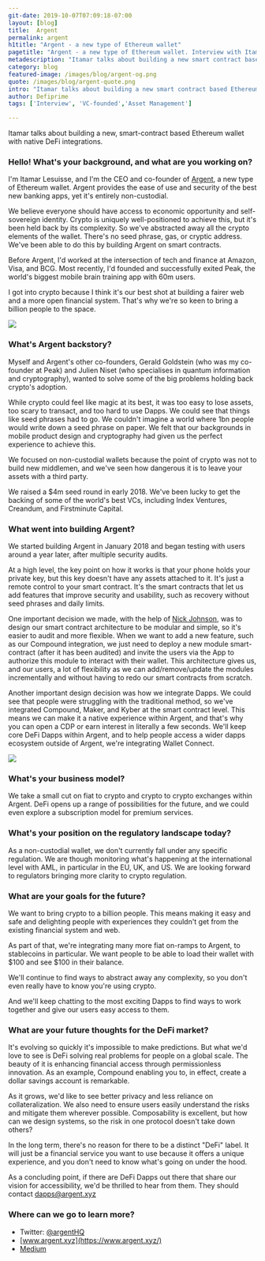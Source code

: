 ```yaml
---
git-date: 2019-10-07T07:09:18-07:00
layout: [blog]
title:  Argent
permalink: argent
h1title: "Argent - a new type of Ethereum wallet"
pagetitle: "Argent - a new type of Ethereum wallet. Interview with Itamar Lesuisse, CEO of Argent"
metadescription: "Itamar talks about building a new smart contract based Ethereum wallet with native DeFi integrations."
category: blog
featured-image: /images/blog/argent-og.png
quote: /images/blog/argent-quote.png
intro: "Itamar talks about building a new smart contract based Ethereum wallet with native DeFi integrations."
author: Defiprime
tags: ['Interview', 'VC-founded','Asset Management']

---
```

Itamar talks about building a new, smart-contract based Ethereum wallet with native DeFi integrations.

### Hello! What's your background, and what are you working on?

I'm Itamar Lesuisse, and I'm the CEO and co-founder of [Argent](https://www.argent.xyz/), a new type of Ethereum wallet. Argent provides the ease of use and security of the best new banking apps, yet it's entirely non-custodial.

We believe everyone should have access to economic opportunity and self-sovereign identity. Crypto is uniquely well-positioned to achieve this, but it's been held back by its complexity. So we've abstracted away all the crypto elements of the wallet. There's no seed phrase, gas, or cryptic address. We've been able to do this by building Argent on smart contracts.

Before Argent, I'd worked at the intersection of tech and finance at Amazon, Visa, and BCG. Most recently, I'd founded and successfully exited Peak, the world's biggest mobile brain training app with 60m users.

I got into crypto because I think it's our best shot at building a fairer web and a more open financial system. That's why we're so keen to bring a billion people to the space.

![](/images/blog/argent1.gif)

### What's Argent backstory?

Myself and Argent's other co-founders, Gerald Goldstein (who was my co-founder at Peak) and Julien Niset (who specialises in quantum information and cryptography), wanted to solve some of the big problems holding back crypto's adoption.

While crypto could feel like magic at its best, it was too easy to lose assets, too scary to transact, and too hard to use Dapps. We could see that things like seed phrases had to go. We couldn't imagine a world where 1bn people would write down a seed phrase on paper. We felt that our backgrounds in mobile product design and cryptography had given us the perfect experience to achieve this.

We focused on non-custodial wallets because the point of crypto was not to build new middlemen, and we've seen how dangerous it is to leave your assets with a third party.

We raised a $4m seed round in early 2018. We've been lucky to get the backing of some of the world's best VCs, including Index Ventures, Creandum, and Firstminute Capital.

### What went into building Argent?

We started building Argent in January 2018 and began testing with users around a year later, after multiple security audits.

At a high level, the key point on how it works is that your phone holds your private key, but this key doesn't have any assets attached to it. It's just a remote control to your smart contract. It's the smart contracts that let us add features that improve security and usability, such as recovery without seed phrases and daily limits.

One important decision we made, with the help of [Nick Johnson](https://twitter.com/nicksdjohnson), was to design our smart contract architecture to be modular and simple, so it's easier to audit and more flexible. When we want to add a new feature, such as our Compound integration, we just need to deploy a new module smart-contract (after it has been audited) and invite the users via the App to authorize this module to interact with their wallet. This architecture gives us, and our users, a lot of flexibility as we can add/remove/update the modules incrementally and without having to redo our smart contracts from scratch.

Another important design decision was how we integrate Dapps. We could see that people were struggling with the traditional method, so we've integrated Compound, Maker, and Kyber at the smart contract level. This means we can make it a native experience within Argent, and that's why you can open a CDP or earn interest in literally a few seconds. We'll keep core DeFi Dapps within Argent, and to help people access a wider dapps ecosystem outside of Argent, we're integrating Wallet Connect.

![](/images/blog/argent3.gif)

### What's your business model?

We take a small cut on fiat to crypto and crypto to crypto exchanges within Argent. DeFi opens up a range of possibilities for the future, and we could even explore a subscription model for premium services.

### What's your position on the regulatory landscape today?

As a non-custodial wallet, we don't currently fall under any specific regulation. We are though monitoring what's happening at the international level with AML, in particular in the EU, UK, and US. We are looking forward to regulators bringing more clarity to crypto regulation.

### What are your goals for the future?


We want to bring crypto to a billion people. This means making it easy and safe and delighting people with experiences they couldn't get from the existing financial system and web.

As part of that, we're integrating many more fiat on-ramps to Argent, to stablecoins in particular. We want people to be able to load their wallet with $100 and see $100 in their balance.

We'll continue to find ways to abstract away any complexity, so you don't even really have to know you're using crypto.

And we'll keep chatting to the most exciting Dapps to find ways to work together and give our users easy access to them.

### What are your future thoughts for the DeFi market?

It's evolving so quickly it's impossible to make predictions. But what we'd love to see is DeFi solving real problems for people on a global scale. The beauty of it is enhancing financial access through permissionless innovation. As an example, Compound enabling you to, in effect, create a dollar savings account is remarkable.

As it grows, we'd like to see better privacy and less reliance on collateralization. We also need to ensure users easily understand the risks and mitigate them wherever possible. Composability is excellent, but how can we design systems, so the risk in one protocol doesn't take down others?

In the long term, there's no reason for there to be a distinct "DeFi" label. It will just be a financial service you want to use because it offers a unique experience, and you don't need to know what's going on under the hood.

As a concluding point, if there are DeFi Dapps out there that share our vision for accessibility, we'd be thrilled to hear from them. They should contact dapps@argent.xyz

### Where can we go to learn more?

- Twitter: [@argentHQ](https://twitter.com/argentHQ)
- [www.argent.xyz](https://www.argent.xyz/)
- [Medium](https://medium.com/argenthq)
